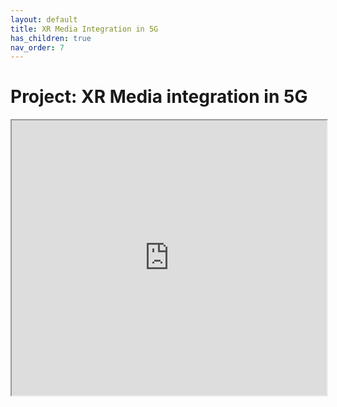 ```yaml
---
layout: default
title: XR Media Integration in 5G
has_children: true
nav_order: 7
---
```


# Project: XR Media integration in 5G
<iframe width="100%" height="440" src="https://drive.google.com/file/d/1D8G_rzx77V_W3d3NB59XcTbdUuBdtKgp/preview"></iframe>

